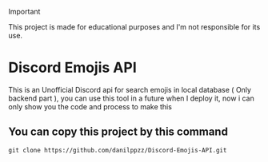 > [!IMPORTANT]
> This project is made for educational purposes and I'm not responsible for its use.

# Discord Emojis API
This is an Unofficial Discord api for search emojis in local database ( Only backend part ),
you can use this tool in a future when I deploy it, now i can only show you the
code and process to make this

## You can copy this project by this command
```git
git clone https://github.com/danilppzz/Discord-Emojis-API.git
```
